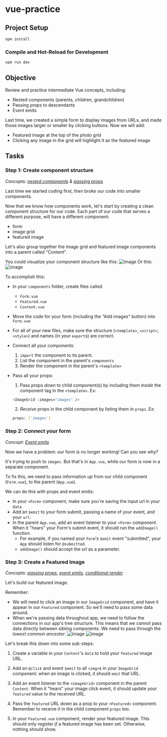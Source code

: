 # vue-practice


## Project Setup

```sh
npm install
```

### Compile and Hot-Reload for Development

```sh
npm run dev
```

## Objective
Review and practice intermediate Vue concepts, including:
- Nested components (parents, children, grandchildren)
- Passing props to descendants
- Event emits

Last time, we created a simple form to display images from URLs, and made those images larger or smaller by clicking buttons.
Now we will add:
- Featured image at the top of the photo grid
- Clicking any image in the grid will highlight it as the featured image



## Tasks

### Step 1: Create component structure
_Concepts: [nested components](https://vuejs.org/guide/essentials/component-basics) & [passing props](https://www.w3schools.com/vue/vue_props.php)_

Last time we started coding first, then broke our code into smaller components.

Now that we know how components work, let's start by creating a clean component structure for our code. Each part of our code that serves a different purpose, will have a different component:
- form
- image grid
- featured image

Let's also group together the image grid and featured image components into a parent called "Content".

You could visualize your component structure like this:
![image](readme-images/components-1.png)
Or this:
![image](readme-images/components-2.png)

To accomplish this:
- In your `components` folder, create files called 
  - `Form.vue`
  - `Featured.vue`
  - `Content.vue`
- Move the code for your form (including the "Add images" button) into `Form.vue`

- For all of your new files, make sure the structure (`<template>`, `<script>`, `<style>`) and names (in your `export`s) are correct.

- Connect all your components:
    1. `import` the component to its parent.
    2. List the component in the parent's `components`
    3. Render the component in the parent's `<template>`
- Pass all your props:
    1. Pass props _down_ to child component(s) by including them _inside_ the component tag in the `<template>`. Ex:
    ```sh
    <ImageGrid :images="images" />
    ```
    2. _Receive_ props in the child component by listing them in `props`. Ex:
    ```sh
    props: ['images']
    ```


### Step 2: Connect your form
_Concept: [Event emits](https://vuejs.org/guide/components/events.html)_

Now we have a problem: our form is no longer working! Can you see why?

It's trying to push to `images`. But that's in `App.vue`, while our form is now in a separate component.

To fix this, we need to pass information _up_ from our child component (`Form.vue`), to the parent (`App.vue`).

We can do this with props and event emits:
- In your `<Form>` component, make sure you're saving the input url in your `data` 
- Add an `$emit` to your form submit, passing a name of your event, and your `url`.
- In the parent `App.vue`, add an event listener to your `<Form>` component. When it "hears" your Form's submit event, it should run the `addImage()` function. 
  - For example, if you named your `Form`'s `$emit` event "submitted", your `App` should listen for `@submitted`. 
  - `addImage()` should accept the url as a parameter.

### Step 3: Create a Featured Image 
_Concepts: [passing props](https://www.w3schools.com/vue/vue_props.php), [event emits](https://vuejs.org/guide/components/events.html), [conditional render](https://vuejs.org/guide/essentials/conditional.html)_

Let's build our featured image. 

Remember:
- We will need to click an image in our `ImageGrid` component, and have it appear in our `Featured` component. So we'll need to pass some data around.
- When we're passing data throughout app, we need to follow the connections in our app's tree structure. This means that we _cannot_ pass data directly between sibling components. We need to pass through the _lowest common ancestor_:
![image](readme-images/lca-2.png)
![image](readme-images/lca-1.png)

Let's break this down into some sub-steps:
1. Create a variable in your `Content`'s `data` to hold your `featured` image URL.

2. Add an `@click` and event `$emit` to all `<img>`s in your `ImageGrid` component: when an image is clicked, it should `emit` that URL.

3. Add an event listener to the `<imageGrid>` component in the parent `Content`. When it "hears" your image click event, it should update your `featured` value to the received URL.

4. Pass the `featured` URL down as a prop to your `<Featured>` component. Remember to receive it in the child component `props` too.

5. In your `Featured.vue` component, render your featured image. This should only register _if_ a featured image has been set. Otherwise, nothing should show.
